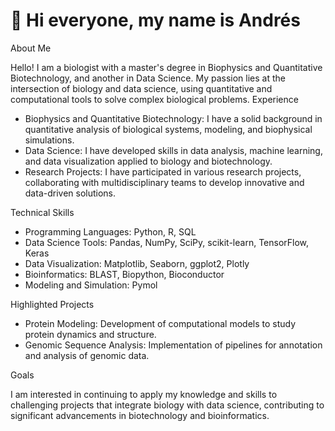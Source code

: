 # 👋 Hi everyone, my name is Andrés

About Me

Hello! I am a biologist with a master's degree in Biophysics and Quantitative Biotechnology, and another in Data Science. My passion lies at the intersection of biology and data science, using quantitative and computational tools to solve complex biological problems.
Experience

- Biophysics and Quantitative Biotechnology: I have a solid background in quantitative analysis of biological systems, modeling, and biophysical simulations.
- Data Science: I have developed skills in data analysis, machine learning, and data visualization applied to biology and biotechnology.
- Research Projects: I have participated in various research projects, collaborating with multidisciplinary teams to develop innovative and data-driven solutions.

Technical Skills

- Programming Languages: Python, R, SQL
- Data Science Tools: Pandas, NumPy, SciPy, scikit-learn, TensorFlow, Keras
- Data Visualization: Matplotlib, Seaborn, ggplot2, Plotly
- Bioinformatics: BLAST, Biopython, Bioconductor
- Modeling and Simulation: Pymol

Highlighted Projects

- Protein Modeling: Development of computational models to study protein dynamics and structure.
- Genomic Sequence Analysis: Implementation of pipelines for annotation and analysis of genomic data.

Goals

I am interested in continuing to apply my knowledge and skills to challenging projects that integrate biology with data science, contributing to significant advancements in biotechnology and bioinformatics.
